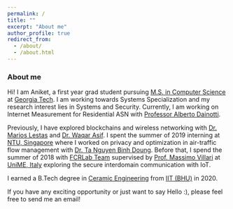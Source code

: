 ```yaml
---
permalink: /
title: ""
excerpt: "About me"
author_profile: true
redirect_from: 
  - /about/
  - /about.html
---
```


### About me
Hi! I am Aniket, a first year grad student pursuing [M.S. in Computer Science](https://www.cc.gatech.edu/degree-programs/master-science-computer-science) at [Georgia Tech](https://www.gatech.edu/). I am working towards Systems Specialization and my research interest lies in Systems and Security. Currently, I am working on Internet Measurement for Residential ASN with [Professor Alberto Dainotti](https://faculty.cc.gatech.edu/~adainotti6/).

Previously, I have explored blockchains and wireless networking with [Dr. Marios Lestas](https://scholar.google.com/citations?hl=en&user=OQ_91oUAAAAJ&view_op=list_works&sortby=pubdate) and [Dr. Waqar Asif](https://scholar.google.com/citations?user=9-048OwAAAAJ&hl=en). I spent the summer of 2019 interning at [NTU, Singapore](https://www.ntu.edu.sg/Pages/home.aspx) where I worked on privacy and optimization in air-traffic flow management with [Dr. Ta Nguyen Binh Doung](https://scholar.google.co.uk/citations?user=sZ44WsUAAAAJ&hl=en). Before that, I spend the summer of 2018 with [FCRLab Team](https://fcrlab.unime.it/people) supervised by [Prof. Massimo Villari](https://scholar.google.it/citations?user=LogifUkAAAAJ&hl=en) at [UniME, Italy](https://www.unime.it/en/home) exploring the secure interdomain communication with IoT.

I earned a B.Tech degree in [Ceramic Engineering](https://en.wikipedia.org/wiki/Ceramic_engineering) from [IIT (BHU)](https://www.iitbhu.ac.in/) in 2020.

If you have any exciting opportunity or just want to say Hello :), please feel free to send me an email!
